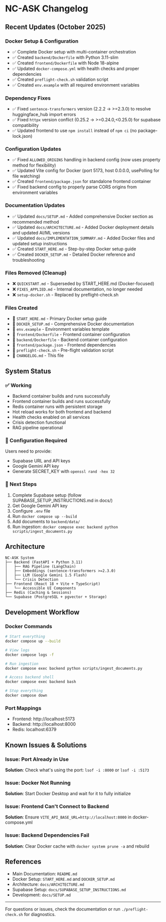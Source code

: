 # NC-ASK Changelog

## Recent Updates (October 2025)

### Docker Setup & Configuration
- ✅ Complete Docker setup with multi-container orchestration
- ✅ Created `backend/Dockerfile` with Python 3.11-slim
- ✅ Created `frontend/Dockerfile` with Node 18-alpine  
- ✅ Updated `docker-compose.yml` with health checks and proper dependencies
- ✅ Created `preflight-check.sh` validation script
- ✅ Created `env.example` with all required environment variables

### Dependency Fixes
- ✅ Fixed `sentence-transformers` version (2.2.2 → >=2.3.0) to resolve huggingface_hub import errors
- ✅ Fixed `httpx` version conflict (0.25.2 → >=0.24.0,<0.25.0) for supabase compatibility
- ✅ Updated frontend to use `npm install` instead of `npm ci` (no package-lock.json)

### Configuration Updates
- ✅ Fixed `ALLOWED_ORIGINS` handling in backend config (now uses property method for flexibility)
- ✅ Updated Vite config for Docker (port 5173, host 0.0.0.0, usePolling for file watching)
- ✅ Created `frontend/package.json` for standalone frontend container
- ✅ Fixed backend config to properly parse CORS origins from environment variables

### Documentation Updates
- ✅ Updated `docs/SETUP.md` - Added comprehensive Docker section as recommended method
- ✅ Updated `docs/ARCHITECTURE.md` - Added Docker deployment details and updated AI/ML versions
- ✅ Updated `docs/IMPLEMENTATION_SUMMARY.md` - Added Docker files and updated setup instructions
- ✅ Created `START_HERE.md` - Step-by-step Docker setup guide
- ✅ Created `DOCKER_SETUP.md` - Detailed Docker reference and troubleshooting

### Files Removed (Cleanup)
- ❌ `QUICKSTART.md` - Superseded by START_HERE.md (Docker-focused)
- ❌ `FIXES_APPLIED.md` - Internal documentation, no longer needed
- ❌ `setup-docker.sh` - Replaced by preflight-check.sh

### Files Created
- 📄 `START_HERE.md` - Primary Docker setup guide
- 📄 `DOCKER_SETUP.md` - Comprehensive Docker documentation
- 📄 `env.example` - Environment variables template
- 📄 `frontend/Dockerfile` - Frontend container configuration
- 📄 `backend/Dockerfile` - Backend container configuration  
- 📄 `frontend/package.json` - Frontend dependencies
- 📄 `preflight-check.sh` - Pre-flight validation script
- 📄 `CHANGELOG.md` - This file

## System Status

### ✅ Working
- Backend container builds and runs successfully
- Frontend container builds and runs successfully
- Redis container runs with persistent storage
- Hot reload works for both frontend and backend
- Health checks enabled on all services
- Crisis detection functional
- RAG pipeline operational

### 📝 Configuration Required
Users need to provide:
- Supabase URL and API keys
- Google Gemini API key
- Generate SECRET_KEY with `openssl rand -hex 32`

### 🎯 Next Steps
1. Complete Supabase setup (follow SUPABASE_SETUP_INSTRUCTIONS.md in docs/)
2. Get Google Gemini API key
3. Configure `.env` file
4. Run `docker compose up --build`
5. Add documents to `backend/data/`
6. Run ingestion: `docker compose exec backend python scripts/ingest_documents.py`

## Architecture

```
NC-ASK System
├── Backend (FastAPI + Python 3.11)
│   ├── RAG Pipeline (LangChain)
│   ├── Embeddings (sentence-transformers >=2.3.0)
│   ├── LLM (Google Gemini 1.5 Flash)
│   └── Crisis Detection
├── Frontend (React 18 + Vite + TypeScript)
│   └── Accessible UI Components
├── Redis (Caching & Sessions)
└── Supabase (PostgreSQL + pgvector + Storage)
```

## Development Workflow

### Docker Commands
```bash
# Start everything
docker compose up --build

# View logs
docker compose logs -f

# Run ingestion
docker compose exec backend python scripts/ingest_documents.py

# Access backend shell
docker compose exec backend bash

# Stop everything
docker compose down
```

### Port Mappings
- Frontend: http://localhost:5173
- Backend: http://localhost:8000
- Redis: localhost:6379

## Known Issues & Solutions

### Issue: Port Already in Use
**Solution**: Check what's using the port: `lsof -i :8000` or `lsof -i :5173`

### Issue: Docker Not Running
**Solution**: Start Docker Desktop and wait for it to fully initialize

### Issue: Frontend Can't Connect to Backend
**Solution**: Ensure `VITE_API_BASE_URL=http://localhost:8000` in docker-compose.yml

### Issue: Backend Dependencies Fail
**Solution**: Clear Docker cache with `docker system prune -a` and rebuild

## References

- Main Documentation: `README.md`
- Docker Setup: `START_HERE.md` and `DOCKER_SETUP.md`
- Architecture: `docs/ARCHITECTURE.md`
- Supabase Setup: `docs/SUPABASE_SETUP_INSTRUCTIONS.md`
- Development: `docs/SETUP.md`

---

For questions or issues, check the documentation or run `./preflight-check.sh` for diagnostics.

